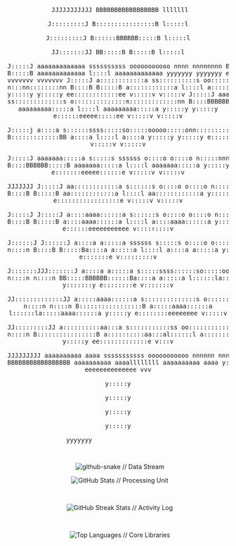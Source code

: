 <div align="center">



  <pre>

 JJJJJJJJJJJ                                                                           BBBBBBBBBBBBBBBBB                     lllllll                                                                                         
          J:::::::::J                                                                           B::::::::::::::::B                    l:::::l                                                                                         
          J:::::::::J                                                                           B::::::BBBBBB:::::B                   l:::::l                                                                                         
          JJ:::::::JJ                                                                           BB:::::B     B:::::B                  l:::::l                                                                                         
            J:::::J    aaaaaaaaaaaaa       ssssssssss      ooooooooooo   nnnn  nnnnnnnn           B::::B     B:::::B  aaaaaaaaaaaaa    l::::l   aaaaaaaaaaaaa   yyyyyyy           yyyyyyy    eeeeeeeeeeee    vvvvvvv           vvvvvvv
            J:::::J    a::::::::::::a    ss::::::::::s   oo:::::::::::oo n:::nn::::::::nn         B::::B     B:::::B  a::::::::::::a   l::::l   a::::::::::::a   y:::::y         y:::::y   ee::::::::::::ee   v:::::v         v:::::v 
            J:::::J    aaaaaaaaa:::::a ss:::::::::::::s o:::::::::::::::on::::::::::::::nn        B::::BBBBBB:::::B   aaaaaaaaa:::::a  l::::l   aaaaaaaaa:::::a   y:::::y       y:::::y   e::::::eeeee:::::ee  v:::::v       v:::::v  
            J:::::j             a::::a s::::::ssss:::::so:::::ooooo:::::onn:::::::::::::::n       B:::::::::::::BB             a::::a  l::::l            a::::a    y:::::y     y:::::y   e::::::e     e:::::e   v:::::v     v:::::v   
            J:::::J      aaaaaaa:::::a  s:::::s  ssssss o::::o     o::::o  n:::::nnnn:::::n       B::::BBBBBB:::::B     aaaaaaa:::::a  l::::l     aaaaaaa:::::a     y:::::y   y:::::y    e:::::::eeeee::::::e    v:::::v   v:::::v    
JJJJJJJ     J:::::J    aa::::::::::::a    s::::::s      o::::o     o::::o  n::::n    n::::n       B::::B     B:::::B  aa::::::::::::a  l::::l   aa::::::::::::a      y:::::y y:::::y     e:::::::::::::::::e      v:::::v v:::::v     
J:::::J     J:::::J   a::::aaaa::::::a       s::::::s   o::::o     o::::o  n::::n    n::::n       B::::B     B:::::B a::::aaaa::::::a  l::::l  a::::aaaa::::::a       y:::::y:::::y      e::::::eeeeeeeeeee        v:::::v:::::v      
J::::::J   J::::::J  a::::a    a:::::a ssssss   s:::::s o::::o     o::::o  n::::n    n::::n       B::::B     B:::::Ba::::a    a:::::a  l::::l a::::a    a:::::a        y:::::::::y       e:::::::e                  v:::::::::v       
J:::::::JJJ:::::::J  a::::a    a:::::a s:::::ssss::::::so:::::ooooo:::::o  n::::n    n::::n     BB:::::BBBBBB::::::Ba::::a    a:::::a l::::::la::::a    a:::::a         y:::::::y        e::::::::e                  v:::::::v        
 JJ:::::::::::::JJ   a:::::aaaa::::::a s::::::::::::::s o:::::::::::::::o  n::::n    n::::n     B:::::::::::::::::B a:::::aaaa::::::a l::::::la:::::aaaa::::::a          y:::::y          e::::::::eeeeeeee           v:::::v         
   JJ:::::::::JJ      a::::::::::aa:::a s:::::::::::ss   oo:::::::::::oo   n::::n    n::::n     B::::::::::::::::B   a::::::::::aa:::al::::::l a::::::::::aa:::a        y:::::y            ee:::::::::::::e            v:::v          
     JJJJJJJJJ         aaaaaaaaaa  aaaa  sssssssssss       ooooooooooo     nnnnnn    nnnnnn     BBBBBBBBBBBBBBBBB     aaaaaaaaaa  aaaallllllll  aaaaaaaaaa  aaaa       y:::::y               eeeeeeeeeeeeee             vvv           
                                                                                                                                                                      y:::::y                                                         
                                                                                                                                                                     y:::::y                                                          
                                                                                                                                                                    y:::::y                                                           
                                                                                                                                                                   y:::::y                                                            
                                                                                                                                                                  yyyyyyy                                                                   



</div>



<div align="center">

  <img src="https://raw.githubusercontent.com/jasonbalayev/jasonbalayev/output/github-snake-dark.svg" alt="github-snake // Data Stream" />

</div>



<div align="center">



  <img src="https://github-readme-stats.vercel.app/api?username=jasonbalayev&show_icons=true&theme=dark&hide_border=true&count_private=true&title_color=00ff00&text_color=ffffff&icon_color=00ffff&bg_color=0d1117" alt="GitHub Stats // Processing Unit" />

  <br/>

  <img src="https://github-readme-streak-stats.herokuapp.com/?user=jasonbalayev&theme=dark&hide_border=true&stroke=00ff00&ring=00ffff&sideNums=ffffff&sideLabels=ffffff&dates=ffffff&background=0d1117" alt="GitHub Streak Stats // Activity Log" />

  <br/>

  <img src="https://github-readme-stats.vercel.app/api/top-langs/?username=jasonbalayev&layout=compact&theme=dark&hide_border=true&title_color=00ff00&text_color=ffffff&icon_color=00ffff&bg_color=0d1117" alt="Top Languages // Core Libraries" />



  <br/>

  <br/>



    <br/>

  <br/>









</div>



<br/>
